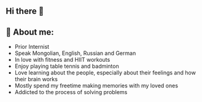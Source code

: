 ## Hi there 👋

## 🔭 About me:
- Prior Internist 
- Speak Mongolian, English, Russian and German
- In love with fitness and HIIT workouts
- Enjoy playing table tennis and badminton
- Love learning about the people, especially about their feelings and how their brain works
- Mostly spend my freetime making memories with my loved ones
- Addicted to the process of solving problems


